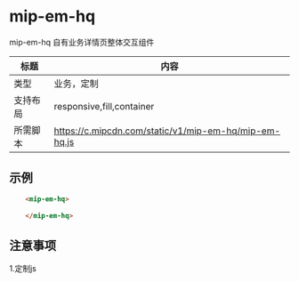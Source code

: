 # mip-em-hq

mip-em-hq  自有业务详情页整体交互组件

标题|内容
----|----
类型|业务，定制
支持布局|responsive,fill,container
所需脚本|https://c.mipcdn.com/static/v1/mip-em-hq/mip-em-hq.js

## 示例

```html
    <mip-em-hq>
            
    </mip-em-hq>
```
## 注意事项

1.定制js 
